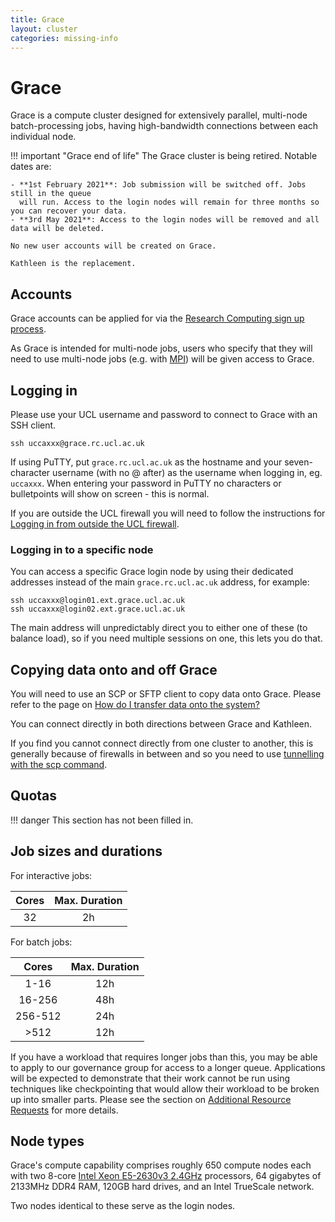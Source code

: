 ```yaml
---
title: Grace
layout: cluster
categories: missing-info
---
```

# Grace

Grace is a compute cluster designed for extensively parallel, multi-node batch-processing jobs, having high-bandwidth connections between each individual node.

!!! important "Grace end of life"
    The Grace cluster is being retired. Notable dates are:

    - **1st February 2021**: Job submission will be switched off. Jobs still in the queue 
      will run. Access to the login nodes will remain for three months so you can recover your data.
    - **3rd May 2021**: Access to the login nodes will be removed and all data will be deleted.

    No new user accounts will be created on Grace.

    Kathleen is the replacement.

## Accounts

Grace accounts can be applied for via the [Research Computing sign up process](../Account_Services.md).

As Grace is intended for multi-node jobs, users who specify that they will need to use multi-node jobs (e.g. with [MPI](../Appendices/Glossary.md#MPI)) will be given access to Grace.

## Logging in

Please use your UCL username and password to connect to Grace with an SSH client.

```
ssh uccaxxx@grace.rc.ucl.ac.uk
```

If using PuTTY, put `grace.rc.ucl.ac.uk` as the hostname and your
seven-character username (with no @ after) as the username when logging
in, eg. `uccaxxx`. When entering your password in PuTTY no characters or
bulletpoints will show on screen - this is normal.

If you are outside the UCL firewall you will need to follow the
instructions for [Logging in from outside the UCL firewall](../howto.md#logging-in-from-outside-the-ucl-firewall).

### Logging in to a specific node

You can access a specific Grace login node by using their dedicated addresses instead of the main `grace.rc.ucl.ac.uk` address, for example:

```
ssh uccaxxx@login01.ext.grace.ucl.ac.uk
ssh uccaxxx@login02.ext.grace.ucl.ac.uk
```

The main address will unpredictably direct you to either one of these (to balance load), so if you need multiple sessions on one, this lets you do that.

## Copying data onto and off Grace

You will need to use an SCP or SFTP client to copy data onto Grace.
Please refer to the page on [How do I transfer data onto the system?](../howto.md#how-do-i-transfer-data-onto-the-system)

You can connect directly in both directions between Grace and Kathleen.

If you find you cannot connect directly from one cluster to another, this is 
generally because of firewalls in between and so you need to use [tunnelling with the scp command](../howto.md#single-step-logins-using-tunnelling).

## Quotas

!!! danger
    This section has not been filled in.

## Job sizes and durations

For interactive jobs:

| Cores | Max. Duration |
|:-----:|:-------------:|
|  32   | 2h            |

For batch jobs:

| Cores   | Max. Duration |
|:-------:|:-------------:|
| 1-16    | 12h           |
| 16-256  | 48h           |
| 256-512 | 24h           |
| >512    | 12h           |

If you have a workload that requires longer jobs than this, you may be able to apply to our governance group for access to a longer queue. Applications will be expected to demonstrate that their work cannot be run using techniques like checkpointing that would allow their workload to be broken up into smaller parts. Please see the section on [Additional Resource Requests](../Additional_Resource_Requests.md) for more details.

## Node types

Grace's compute capability comprises roughly 650 compute nodes each with two 8-core [Intel Xeon E5-2630v3 2.4GHz](https://ark.intel.com/content/www/us/en/ark/products/83356/intel-xeon-processor-e5-2630-v3-20m-cache-2-40-ghz.html) processors, 64 gigabytes of 2133MHz DDR4 RAM, 120GB hard drives, and an Intel TrueScale network.

Two nodes identical to these serve as the login nodes.



